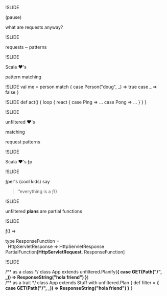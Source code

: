 !SLIDE

(pause) 

what are requests anyway?

!SLIDE

requests ~ patterns

!SLIDE

Scala <strong>&hearts;</strong>'s

pattern matching    
    
!SLIDE
    val me = person match {
      case Person("doug", _)  => true
      case _ => false
    }

!SLIDE
    def act() {
      loop {
        react {
          case Ping => ...
          case Pong => ...
        }
      }
    }

!SLIDE

unfiltered <strong>&hearts;</strong>'s

matching 

request patterns

!SLIDE

Scala <strong>&hearts;</strong>'s &fnof;p

!SLIDE

&fnof;per's (cool kids) say


> &ldquo;everything is a &fnof;()

!SLIDE

unfiltered <strong>plans</strong> are partial functions

!SLIDE

&fnof;() =>
<div class="hc">
  type ResponseFunction = <br/>&nbsp;&nbsp;HttpServletResponse => HttpServletResponse
</div>
<div class="hc">
  PartialFunction[<strong>HttpServletRequest</strong>, ResponseFunction]
</div>

!SLIDE
  
<div class="hc">/** as a class */
class App extends unfiltered.Planify(<strong>{
  case GET(Path("/", _)) => ResponseString("hola friend")
}</strong>)
</div>

<div class="hc">
/** as a trait */
class App extends Stuff with unfiltered.Plan {
  def filter = <strong>{
    case GET(Path("/", _)) => ResponseString("hola friend")
  }</strong>
}
</div>